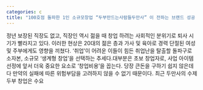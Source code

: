 ```yaml
---
categories: c
title: "100호점 돌파한 1인 소규모창업 “두부만드는사람들두만사” 이 전하는 브랜드 성공 비결은"
---
```

정년 보장된 직장도 없고, 직장인 역시 젊을 때 창업 하려는 사회적인 분위기로 퇴사 시기가 빨라지고 있다. 이러한 현상은 20대의 젊은 층과 가사 및 육아로 경력 단절된 여성 및 주부에게도 영향을 끼쳤다. ‘취업’이 어려운 이들이 힘든 취업난을 탈출할 돌파구로 소자본, 소규모 ‘생계형 창업’을 선택하는 추세다.대부분은 초보 창업자로, 사업 아이템 선정에 앞서 더욱 중요한 요소로 ‘창업비용’을 꼽는다. 당장 큰돈을 구하기 쉽지 않은데다 만약의 실패에 따른 위험부담을 고려하지 않을 수 없기 때문이다. 최근 두만사의 수제두부 창업은 수요